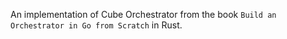 An implementation of Cube Orchestrator from the book `Build an Orchestrator in Go from Scratch` in Rust.
